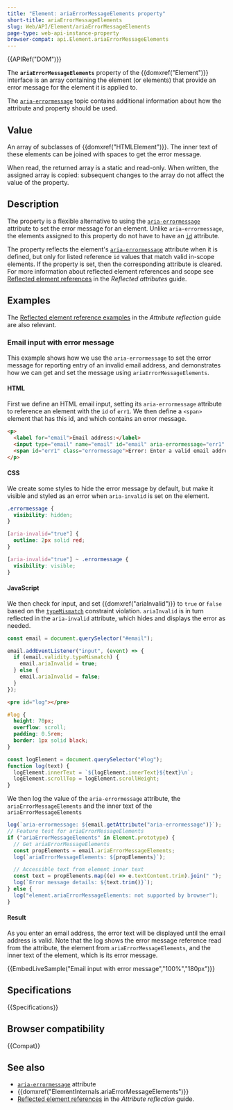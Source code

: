 ```yaml
---
title: "Element: ariaErrorMessageElements property"
short-title: ariaErrorMessageElements
slug: Web/API/Element/ariaErrorMessageElements
page-type: web-api-instance-property
browser-compat: api.Element.ariaErrorMessageElements
---
```


{{APIRef("DOM")}}

The **`ariaErrorMessageElements`** property of the {{domxref("Element")}} interface is an array containing the element (or elements) that provide an error message for the element it is applied to.

The [`aria-errormessage`](/en-US/docs/Web/Accessibility/ARIA/Reference/Attributes/aria-errormessage) topic contains additional information about how the attribute and property should be used.

## Value

An array of subclasses of {{domxref("HTMLElement")}}.
The inner text of these elements can be joined with spaces to get the error message.

When read, the returned array is a static and read-only.
When written, the assigned array is copied: subsequent changes to the array do not affect the value of the property.

## Description

The property is a flexible alternative to using the [`aria-errormessage`](/en-US/docs/Web/Accessibility/ARIA/Reference/Attributes/aria-errormessage) attribute to set the error message for an element.
Unlike `aria-errormessage`, the elements assigned to this property do not have to have an [`id`](/en-US/docs/Web/HTML/Global_attributes/id) attribute.

The property reflects the element's [`aria-errormessage`](/en-US/docs/Web/Accessibility/ARIA/Reference/Attributes/aria-errormessage) attribute when it is defined, but only for listed reference `id` values that match valid in-scope elements.
If the property is set, then the corresponding attribute is cleared.
For more information about reflected element references and scope see [Reflected element references](/en-US/docs/Web/API/Document_Object_Model/Reflected_attributes#reflected_element_references) in the _Reflected attributes_ guide.

## Examples

The [Reflected element reference examples](/en-US/docs/Web/API/Document_Object_Model/Reflected_attributes#setting_and_getting_reflected_element_references) in the _Attribute reflection_ guide are also relevant.

### Email input with error message

This example shows how we use the `aria-errormessage` to set the error message for reporting entry of an invalid email address, and demonstrates how we can get and set the message using `ariaErrorMessageElements`.

#### HTML

First we define an HTML email input, setting its `aria-errormessage` attribute to reference an element with the `id` of `err1`.
We then define a `<span>` element that has this id, and which contains an error message.

```html
<p>
  <label for="email">Email address:</label>
  <input type="email" name="email" id="email" aria-errormessage="err1" />
  <span id="err1" class="errormessage">Error: Enter a valid email address</span>
</p>
```

#### CSS

We create some styles to hide the error message by default, but make it visible and styled as an error when `aria-invalid` is set on the element.

```css
.errormessage {
  visibility: hidden;
}

[aria-invalid="true"] {
  outline: 2px solid red;
}

[aria-invalid="true"] ~ .errormessage {
  visibility: visible;
}
```

#### JavaScript

We then check for input, and set {{domxref("ariaInvalid")}} to `true` or `false` based on the [`typeMismatch`](/en-US/docs/Web/API/ValidityState/typeMismatch) constraint violation.
`ariaInvalid` is in turn reflected in the `aria-invalid` attribute, which hides and displays the error as needed.

```js
const email = document.querySelector("#email");

email.addEventListener("input", (event) => {
  if (email.validity.typeMismatch) {
    email.ariaInvalid = true;
  } else {
    email.ariaInvalid = false;
  }
});
```

```html hidden
<pre id="log"></pre>
```

```css hidden
#log {
  height: 70px;
  overflow: scroll;
  padding: 0.5rem;
  border: 1px solid black;
}
```

```js hidden
const logElement = document.querySelector("#log");
function log(text) {
  logElement.innerText = `${logElement.innerText}${text}\n`;
  logElement.scrollTop = logElement.scrollHeight;
}
```

We then log the value of the `aria-errormessage` attribute, the `ariaErrorMessageElements` and the inner text of the `ariaErrorMessageElements`

```js
log(`aria-errormessage: ${email.getAttribute("aria-errormessage")}`);
// Feature test for ariaErrorMessageElements
if ("ariaErrorMessageElements" in Element.prototype) {
  // Get ariaErrorMessageElements
  const propElements = email.ariaErrorMessageElements;
  log(`ariaErrorMessageElements: ${propElements}`);

  // Accessible text from element inner text
  const text = propElements.map((e) => e.textContent.trim).join(" ");
  log(`Error message details: ${text.trim()}`);
} else {
  log("element.ariaErrorMessageElements: not supported by browser");
}
```

#### Result

As you enter an email address, the error text will be displayed until the email address is valid.
Note that the log shows the error message reference read from the attribute, the element from `ariaErrorMessageElements`, and the inner text of the element, which is its error message.

{{EmbedLiveSample("Email input with error message","100%","180px")}}

## Specifications

{{Specifications}}

## Browser compatibility

{{Compat}}

## See also

- [`aria-errormessage`](/en-US/docs/Web/Accessibility/ARIA/Reference/Attributes/aria-errormessage) attribute
- {{domxref("ElementInternals.ariaErrorMessageElements")}}
- [Reflected element references](/en-US/docs/Web/API/Document_Object_Model/Reflected_attributes#reflected_element_references) in the _Attribute reflection_ guide.

